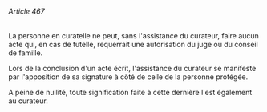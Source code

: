 ###### Article 467

La personne en curatelle ne peut, sans l'assistance du curateur, faire aucun acte qui, en cas de tutelle, requerrait une autorisation du juge ou du conseil de famille.

Lors de la conclusion d'un acte écrit, l'assistance du curateur se manifeste par l'apposition de sa signature à côté de celle de la personne protégée.

A peine de nullité, toute signification faite à cette dernière l'est également au curateur.

